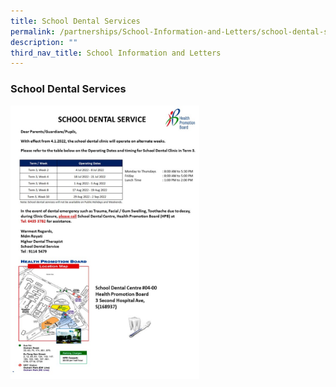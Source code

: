 ```yaml
---
title: School Dental Services
permalink: /partnerships/School-Information-and-Letters/school-dental-services
description: ""
third_nav_title: School Information and Letters
---
```

### School Dental Services

<img src="/images/dental.png" style="width:60%">